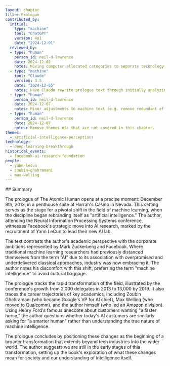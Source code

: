 ```yaml
---
layout: chapter
title: Prologue
contributed_by:
  initial:
    type: "machine"
    tool: "ChatGPT"
    version: 4o1
    date: "2024-12-01"
  reviewed_by:
  - type: "human"
    person_id: neil-d-lawrence
    date: 2024-12-02
    notes: Moving computer allocated categories to separate technology and media and to merge reflections.
  - type: "machine"
    tool: "Claude"
    version: 3.5
    date: "2024-12-05"
    notes: Have Claude rewrite prologue text through initially analyzing through a strengths/weaknesses critique.
  - type: "human"
    person_id: neil-d-lawrence
    date: 2024-12-07
    notes: Minor adjustments to machine text (e.g. remove redundant effectively).
  - type: "human"
    person_id: neil-d-lawrence
    date: 2024-12-07
    notes: Remove themes etc that are not covered in this chapter.
themes:
  - artificial-intelligence-perceptions
technology:
  - deep-learning-breakthrough
historical_events:
  - facebook-ai-research-foundation
people:
  - yann-lecun
  - zoubin-ghahramani
  - max-welling
---
```


<div class="machine-commentary" markdown="1">
## Summary

The prologue of The Atomic Human opens at a precise moment: December 8th, 2013, in a penthouse suite at Harrah's Casino in Nevada. This setting serves as the stage for a pivotal shift in the field of machine learning, when the discipline began rebranding itself as "artificial intelligence." The author, attending the Neural Information Processing Systems conference, witnesses Facebook's strategic move into AI research, marked by the recruitment of Yann LeCun to lead their new AI lab.

The text contrasts the author's academic perspective with the corporate ambitions represented by Mark Zuckerberg and Facebook. Where traditional machine learning researchers had previously distanced themselves from the term "AI" due to its association with overpromised and underdelivered classical approaches, industry was now embracing it. The author notes his discomfort with this shift, preferring the term "machine intelligence" to avoid cultural baggage.

The prologue tracks the rapid transformation of the field, illustrated by the conference's growth from 2,000 delegates in 2013 to 13,000 by 2019. It also traces the career trajectories of key academics, including Zoubin Ghahramani (who became Google's VP for AI chief), Max Welling (who moved to Qualcomm), and the author himself (who led an Amazon division). Using Henry Ford's famous anecdote about customers wanting "a faster horse," the author questions whether today's AI customers are similarly asking for "a smarter human" rather than understanding the true nature of machine intelligence.

The prologue concludes by positioning these changes as the beginning of a broader transformation that extends beyond tech industries into the wider world. The author suggests we are still in the early stages of this transformation, setting up the book's exploration of what these changes mean for society and our understanding of intelligence itself.
</div>
